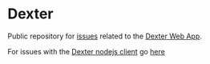 # Dexter
Public repository for [issues](https://github.com/rundexter/issues/issues) related to the [Dexter Web App](https://rundexter.com). 

For issues with the [Dexter nodejs client](https://github.com/rundexter/rundexter) go [here](https://github.com/rundexter/rundexter/issues)

